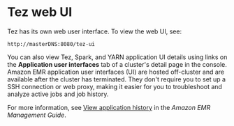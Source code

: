 # Tez web UI<a name="tez-web-ui"></a>

Tez has its own web user interface\. To view the web UI, see:

```
http://masterDNS:8080/tez-ui
```

You can also view Tez, Spark, and YARN application UI details using links on the **Application user interfaces** tab of a cluster's detail page in the console\. Amazon EMR application user interfaces \(UI\) are hosted off\-cluster and are available after the cluster has terminated\. They don't require you to set up a SSH connection or web proxy, making it easier for you to troubleshoot and analyze active jobs and job history\.

For more information, see [View application history](https://docs.aws.amazon.com/emr/latest/ManagementGuide/emr-cluster-application-history.html) in the *Amazon EMR Management Guide*\.